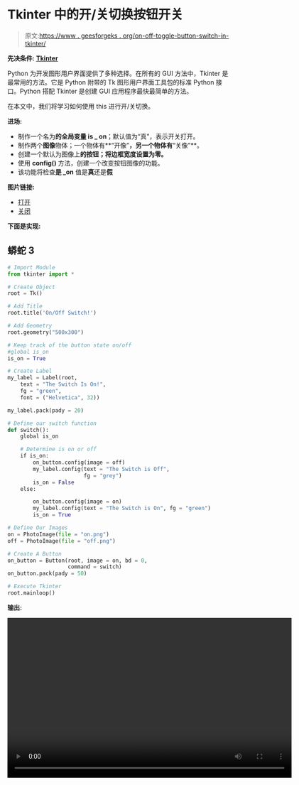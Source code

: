 # Tkinter 中的开/关切换按钮开关

> 原文:[https://www . geesforgeks . org/on-off-toggle-button-switch-in-tkinter/](https://www.geeksforgeeks.org/on-off-toggle-button-switch-in-tkinter/)

**先决条件:** [**Tkinter**](https://www.geeksforgeeks.org/python-gui-tkinter/)

Python 为开发图形用户界面提供了多种选择。在所有的 GUI 方法中，Tkinter 是最常用的方法。它是 Python 附带的 Tk 图形用户界面工具包的标准 Python 接口。Python 搭配 Tkinter 是创建 GUI 应用程序最快最简单的方法。

在本文中，我们将学习如何使用 this 进行开/关切换。

**进场:**

*   制作一个名为**的全局变量 is _ on**；默认值为“真”，表示开关打开。
*   制作两个**图像**物体；一个物体有**“开像”**，另一个物体有**“关像”**。
*   创建一个默认为图像上**的按钮；将边框宽度设置为零。**
*   使用 **config()** 方法，创建一个改变按钮图像的功能。
*   该功能将检查**是 _on** 值是**真**还是**假**

**图片链接:**

*   [打开](https://drive.google.com/file/d/1tlLl2hjPq38mc_c_PpMhkKDlP1HqvDY5/view?usp=sharing)
*   [关闭](https://drive.google.com/file/d/1bejSlQtIokdQw7d-5Qbqw1X3Sw5Y2bWO/view?usp=sharing)

**下面是实现:**

## 蟒蛇 3

```py
# Import Module
from tkinter import *

# Create Object
root = Tk()

# Add Title
root.title('On/Off Switch!')

# Add Geometry
root.geometry("500x300")

# Keep track of the button state on/off
#global is_on
is_on = True

# Create Label
my_label = Label(root,
    text = "The Switch Is On!",
    fg = "green",
    font = ("Helvetica", 32))

my_label.pack(pady = 20)

# Define our switch function
def switch():
    global is_on

    # Determine is on or off
    if is_on:
        on_button.config(image = off)
        my_label.config(text = "The Switch is Off",
                        fg = "grey")
        is_on = False
    else:

        on_button.config(image = on)
        my_label.config(text = "The Switch is On", fg = "green")
        is_on = True

# Define Our Images
on = PhotoImage(file = "on.png")
off = PhotoImage(file = "off.png")

# Create A Button
on_button = Button(root, image = on, bd = 0,
                   command = switch)
on_button.pack(pady = 50)

# Execute Tkinter
root.mainloop()
```

**输出:**

<video class="wp-video-shortcode" id="video-544819-1" width="640" height="360" preload="metadata" controls=""><source type="video/mp4" src="https://media.geeksforgeeks.org/wp-content/uploads/20210117181116/FreeOnlineScreenRecorderProject8.mp4?_=1">[https://media.geeksforgeeks.org/wp-content/uploads/20210117181116/FreeOnlineScreenRecorderProject8.mp4](https://media.geeksforgeeks.org/wp-content/uploads/20210117181116/FreeOnlineScreenRecorderProject8.mp4)</video>